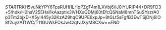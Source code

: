 $START$RKH5vuNkYPY6TpsRUHl1LHpPZgT4m1LXVbj6/iJ0iYURIP44+DR9FD3+5/hdk/H0haV25EHal1kAazptix3lVHXsQDMj60tEfcQSNaM8mnTSuSYszrA0p3Tm2bjxD+X5yi445y32KzA29hqC9UPE6xpJp+8tGLt5sFgfB3EwTSjDNj6lO8f2uyzATfWC/T11GUWsFOkJw4zqtvJXyM8CXw==$END$